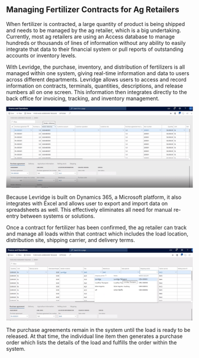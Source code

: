 ## Managing Fertilizer Contracts for Ag Retailers

When fertilizer is contracted, a large quantity of product is being shipped and needs to be managed by the ag retailer, which is a big undertaking. Currently, most ag retailers are using an Access database to manage hundreds or thousands of lines of information without any ability to easily integrate that data to their financial system or pull reports of outstanding accounts or inventory levels.

With Levridge, the purchase, inventory, and distribution of fertilizers is all managed within one system, giving real-time information and data to users across different departments. Levridge allows users to access and record information on contracts, terminals, quantities, descriptions, and release numbers all on one screen. This information then integrates directly to the back office for invoicing, tracking, and inventory management.

![F1](.\assets\images\FertilizerContracts\F1.png)

Because Levridge is built on Dynamics 365, a Microsoft platform, it also integrates with Excel and allows user to export and import data on spreadsheets as well. This effectively eliminates all need for manual re-entry between systems or solutions.

Once a contract for fertilizer has been confirmed, the ag retailer can track and manage all loads within that contract which includes the load location, distribution site, shipping carrier, and delivery terms.

![F2](.\assets\images\FertilizerContracts\F2.png)

The purchase agreements remain in the system until the load is ready to be released. At that time, the individual line item then generates a purchase order which lists the details of the load and fulfills the order within the system.